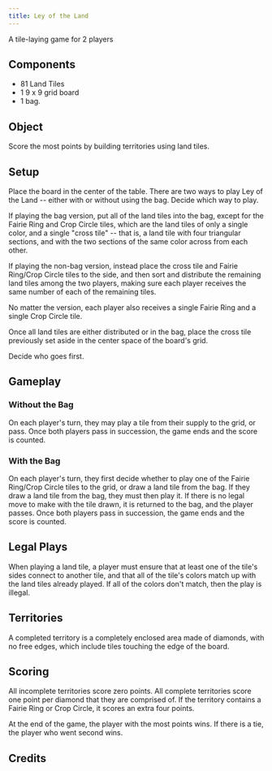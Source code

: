 ```yaml
---
title: Ley of the Land
---
```

A tile-laying game for 2 players

## Components

- 81 Land Tiles
- 1 9 x 9 grid board
- 1 bag.

## Object 

Score the most points by building territories using land tiles.

## Setup

Place the board in the center of the table. There are two ways to play Ley of the Land -- either with or without using the bag. Decide which way to play.

If playing the bag version, put all of the land tiles into the bag, except for the Fairie Ring and Crop Circle tiles, which are the land tiles of only a single color, and a single "cross tile" -- that is, a land tile with four triangular sections, and with the two sections of the same color across from each other.

If playing the non-bag version, instead place the cross tile and Fairie Ring/Crop Circle tiles to the side, and then sort and distribute the remaining land tiles among the two players, making sure each player receives the same number of each of the remaining tiles.

No matter the version, each player also receives a single Fairie Ring and a single Crop Circle tile.

Once all land tiles are either distributed or in the bag, place the cross tile previously set aside in the center space of the board's grid.

Decide who goes first.

## Gameplay

### Without the Bag

On each player's turn, they may play a tile from their supply to the grid, or pass. Once both players pass in succession, the game ends and the score is counted.

### With the Bag

On each player's turn, they first decide whether to play one of the Fairie Ring/Crop Circle tiles to the grid, or draw a land tile from the bag. If they draw a land tile from the bag, they must then play it. If there is no legal move to make with the tile drawn, it is returned to the bag, and the player passes. Once both players pass in succession, the game ends and the score is counted.

## Legal Plays

When playing a land tile, a player must ensure that at least one of the tile's sides connect to another tile, and that all of the tile's colors match up with the land tiles already played. If all of the colors don't match, then the play is illegal.

## Territories

A completed territory is a completely enclosed area made of diamonds, with no free edges, which include tiles touching the edge of the board.

## Scoring

All incomplete territories score zero points. All complete territories score one point per diamond that they are comprised of. If the territory contains a Fairie Ring or Crop Circle, it scores an extra four points.

At the end of the game, the player with the most points wins. If there is a tie, the player who went second wins.

## Credits


